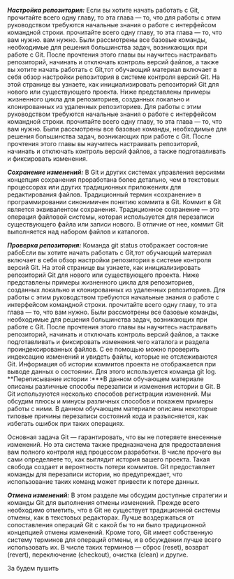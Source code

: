 ***Настройка репозитория:***
Если вы хотите начать работать с Git, прочитайте всего одну главу, то эта глава — то, что для работы с этим руководством требуются начальные знания о работе с интерфейсом командной строки. прочитайте всего одну главу, то эта глава — то, что вам нужно. вам нужно. Были рассмотрены все базовые команды, необходимые для решения большинства задач, возникающих при работе с Git. После прочтения этого главы вы научитесь настраивать репозиторий, начинать и отключать контроль версий файлов, а также вы хотите начать работать с Git,тот обучающий материал включает в себя обзор настройки репозитория в системе контроля версий Git. На этой странице вы узнаете, как инициализировать репозиторий Git для нового или существующего проекта. Ниже представлены примеры жизненного цикла для репозиториев, созданных локально и клонированных из удаленных репозиториев. Для работы с этим руководством требуются начальные знания о работе с интерфейсом командной строки. прочитайте всего одну главу, то эта глава — то, что вам нужно. Были рассмотрены все базовые команды, необходимые для решения большинства задач, возникающих при работе с Git. После прочтения этого главы вы научитесь настраивать репозиторий, начинать и отключать контроль версий файлов, а также подготавливать и фиксировать изменения.

***Сохранение изменений:***
В Git и других системах управления версиями концепция сохранения проработана более детально, чем в текстовых процессорах или других традиционных приложениях для редактирования файлов. Традиционный термин «сохранение» в программировании синонимичен понятию коммита в Git. Коммит в Git является эквивалентом сохранения. Традиционное сохранение — это операция файловой системы, которая используется для перезаписи существующего файла или записи нового. В отличие от нее, коммит Git выполняется над набором файлов и каталогов.

***Проверка репозитория:***
Команда git status отображает состояние рабоЕсли вы хотите начать работать с Git,тот обучающий материал включает в себя обзор настройки репозитория в системе контроля версий Git. На этой странице вы узнаете, как инициализировать репозиторий Git для нового или существующего проекта. Ниже представлены примеры жизненного цикла для репозиториев, созданных локально и клонированных из удаленных репозиториев. Для работы с этим руководством требуются начальные знания о работе с интерфейсом командной строки. прочитайте всего одну главу, то эта глава — то, что вам нужно. Были рассмотрены все базовые команды, необходимые для решения большинства задач, возникающих при работе с Git. После прочтения этого главы вы научитесь настраивать репозиторий, начинать и отключать контроль версий файлов, а также подготавливать и фиксировать изменения.чего каталога и раздела проиндексированных файлов. С ее помощью можно проверить индексацию изменений и увидеть файлы, которые не отслеживаются Git. Информация об истории коммитов проекта не отображается при выводе данных о состоянии. Для этого используется команда git log.
**Переписывание истории
:***В данном обучающем материале описаны различные способы перезаписи и изменения истории в Git. В Git используются несколько способов регистрации изменений. Мы обсудим плюсы и минусы различных способов и покажем примеры работы с ними. В данном обучающем материале описаны некоторые типовые причины перезаписи состояний кода и разъясняется, как избегать ошибок при таких операциях.

Основная задача Git — гарантировать, что вы не потеряете внесенные изменений. Но эта система также предназначена для предоставления вам полного контроля над процессом разработки. В числе прочего вы сами определяете то, как выглядит история вашего проекта. Такая свобода создает и вероятность потери коммитов. Git предоставляет команды для перезаписи истории, но предупреждает, что использование таких команд может привести к потере данных.

***Отмена изменений:***
В этом разделе мы обсудим доступные стратегии и команды Git для выполнения отмены изменений. Прежде всего необходимо отметить, что в Git не существует традиционной системы отмены, как в текстовых редакторах. Лучше воздержаться от сопоставления операций Git с какой бы то ни было традиционной концепцией отмены изменений. Кроме того, Git имеет собственную систему терминов для операций отмены, и в обсуждении лучше всего использовать их. В числе таких терминов — сброс (reset), возврат (revert), переключение (checkout), очистка (clean) и другие.


За будем пушить

